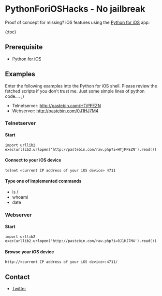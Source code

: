 # PythonForiOSHacks - No jailbreak

Proof of concept for missing? iOS features using the [Python for iOS](http://itunes.apple.com/us/app/python-for-ios/id485729872?mt=8&ign-mpt=uo%3D4) app.

{:toc}

## Prerequisite
 * [Python for iOS](http://itunes.apple.com/us/app/python-for-ios/id485729872?mt=8&ign-mpt=uo%3D4)

## Examples

Enter the following examples into the Python for iOS shell.
Please review the fetched scripts if you don't trust me. Just some simple lines of python code…. ;)

* Telnetserver: http://pastebin.com/HTjPFEZN
* Webserver: http://pastebin.com/0J1HJ7M4


### Telnetserver

#### Start
	
	import urllib2
	exec(urllib2.urlopen('http://pastebin.com/raw.php?i=HTjPFEZN').read())
	
#### Connect to your iOS device
	telnet <current IP address of your iOS device> 4711
	
#### Type one of implemented commands
* ls /
* whoami
* date

### Webserver

#### Start

	import urllib2
	exec(urllib2.urlopen('http://pastebin.com/raw.php?i=0J1HJ7M4').read())
	
#### Browse your iOS device
	http://<current IP address of your iOS device>:4711/
	
## Contact
* [Twitter](https://twitter.com/#!/i_error)